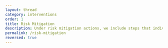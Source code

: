 ```yaml
---
layout: thread
category: interventions
order: 1
title: Risk Mitigation
description: Under risk mitigation actions, we include steps that individual academic institutions can take to mitigate, if not eliminate altogether, some of the risks posed by the collection of data and deployment of data analytics.
permalink: /risk-mitigation
reversed: true
---
```

